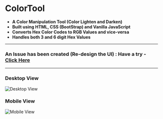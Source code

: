 # ColorTool
- **A  Color Manipulation Tool (Color Lighten and Darken)**
- **Built using HTML, CSS (BootStrap) and Vanilla JavaScript**
- **Converts Hex Color Codes to RGB Values and vice-versa**
- **Handles both 3 and 6 digit Hex Values**

****
### An Issue has been created (Re-design the UI) : Have a try -  [Click Here](https://github.com/decoded-cipher/colortool/issues/9#issue-852538990)
****

### Desktop View
![Desktop View](https://user-images.githubusercontent.com/44474792/113891786-09a34f00-97e3-11eb-9d1d-22812bff5343.png)

### Mobile View
![Mobile View](https://user-images.githubusercontent.com/44474792/113892526-b54c9f00-97e3-11eb-8442-19979793fc86.png)
